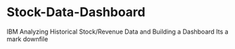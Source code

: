 # Stock-Data-Dashboard
IBM Analyzing Historical Stock/Revenue Data and Building a Dashboard
Its a mark downfile
